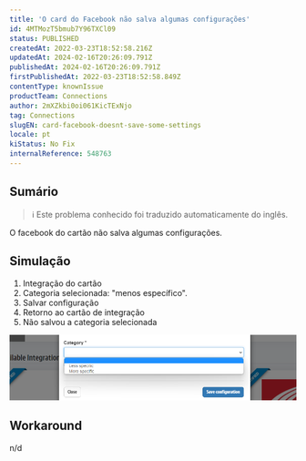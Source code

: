 ```yaml
---
title: 'O card do Facebook não salva algumas configurações'
id: 4MTMozT5bmub7Y96TXCl09
status: PUBLISHED
createdAt: 2022-03-23T18:52:58.216Z
updatedAt: 2024-02-16T20:26:09.791Z
publishedAt: 2024-02-16T20:26:09.791Z
firstPublishedAt: 2022-03-23T18:52:58.849Z
contentType: knownIssue
productTeam: Connections
author: 2mXZkbi0oi061KicTExNjo
tag: Connections
slugEN: card-facebook-doesnt-save-some-settings
locale: pt
kiStatus: No Fix
internalReference: 548763
---
```


## Sumário

>ℹ️ Este problema conhecido foi traduzido automaticamente do inglês.


O facebook do cartão não salva algumas configurações.



## Simulação



1. Integração do cartão
2. Categoria selecionada: "menos específico".
3. Salvar configuração
4. Retorno ao cartão de integração
5. Não salvou a categoria selecionada

 ![](https://raw.githubusercontent.com/vtexdocs/known-issues/refs/heads/main/docs/pt/known-issues/Connections/o-facebook-do-cartao-nao-salva-algumas-configuracoes_1.png)



## Workaround


n/d

